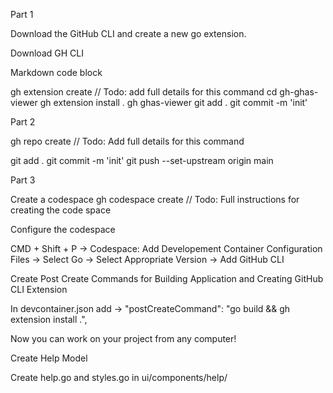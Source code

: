 Part 1

Download the GitHub CLI and create a new go extension.

Download GH CLI

Markdown code block

gh extension create // Todo: add full details for this command
cd gh-ghas-viewer
gh extension install .
gh ghas-viewer
git add .
git commit -m 'init'

Part 2

gh repo create // Todo: Add full details for this command

git add .
git commit -m 'init'
git push --set-upstream origin main

Part 3

Create a codespace
gh codespace create // Todo: Full instructions for creating the code space

Configure the codespace

CMD + Shift + P -> Codespace: Add Developement Container Configuration Files -> Select Go -> Select Appropriate Version -> Add GitHub CLI

Create Post Create Commands for Building Application and Creating GitHub CLI Extension 

In devcontainer.json add -> "postCreateCommand": "go build && gh extension install .",

Now you can work on your project from any computer!


Create Help Model

Create help.go and styles.go in ui/components/help/
